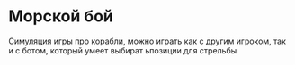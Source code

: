 # Морской бой
Симуляция игры про корабли, можно играть как с другим игроком, так и с ботом, который умеет выбират ьпозиции для стрельбы
